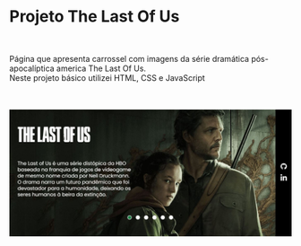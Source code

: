 <h1>Projeto The Last Of Us</h1>
  <br>
  <p>Página que apresenta carrossel com imagens da série dramática pós-apocalíptica america The Last Of Us. 
  <br>Neste projeto básico utilizei HTML, CSS e JavaScript</p>
  <br>
  <br>
  <img src="https://github.com/Niulif/projeto-the-last-of-us/blob/main/src/imagens/home-the-last-of-us.JPG?raw=true" alt="home-print"/>
  
 

